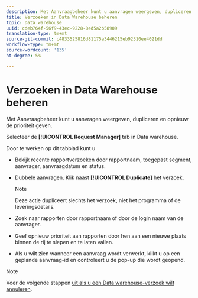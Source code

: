 ```yaml
---
description: Met Aanvraagbeheer kunt u aanvragen weergeven, dupliceren en opnieuw de prioriteit geven.
title: Verzoeken in Data Warehouse beheren
topic: Data warehouse
uuid: cdeb764f-56f9-43ec-9228-8ed5a2b58909
translation-type: tm+mt
source-git-commit: c4833525816d81175a3446215eb92310ee4021dd
workflow-type: tm+mt
source-wordcount: '135'
ht-degree: 5%

---
```



# Verzoeken in Data Warehouse beheren

Met Aanvraagbeheer kunt u aanvragen weergeven, dupliceren en opnieuw de prioriteit geven.

Selecteer de **[!UICONTROL Request Manager]** tab in Data warehouse.

Door te werken op dit tabblad kunt u

* Bekijk recente rapportverzoeken door rapportnaam, toegepast segment, aanvrager, aanvraagdatum en status.
* Dubbele aanvragen. Klik naast **[!UICONTROL Duplicate]** het verzoek.

   >[!NOTE]
   >
   >Deze actie dupliceert slechts het verzoek, niet het programma of de leveringsdetails.

* Zoek naar rapporten door rapportnaam of door de login naam van de aanvrager.
* Geef opnieuw prioriteit aan rapporten door hen aan een nieuwe plaats binnen de rij te slepen en te laten vallen.
* Als u wilt zien wanneer een aanvraag wordt verwerkt, klikt u op een geplande aanvraag-id en controleert u de pop-up die wordt geopend.

>[!NOTE]
>
>Voer de volgende stappen [uit als u een Data warehouse-verzoek wilt annuleren](https://helpx.adobe.com/analytics/kb/cancel-data-warehouse-requests.html).

